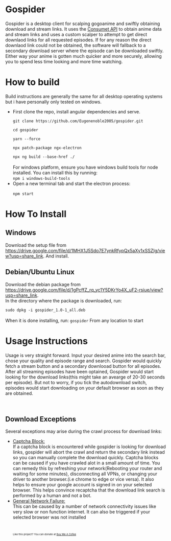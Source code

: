 <h1>Gospider</h1>
<p>Gospider is a desktop client for scalping gogoanime and swiftly obtaining download and stream links. It uses the <a href = "consumet.org">Consumet API</a> to obtain anime data and stream links and uses a custom scalper to attempt to get direct downlaod links for all requested episodes. If for any reason the direct downlaod link could not be obtained, the software will fallback to a secondary download server where the episode can be downloaded swiftly. Either way your anime is gotten much quicker and more securely, allowing you to spend less time looking and more time watching.

<h1>How to build</h1>
Build instructions are generally the same for all desktop operating systems but i have personally only tested on windows.

<ul>
<li>
First clone the repo, install angular dependencies and serve.
<code><br>
git clone https://github.com/Eugenenoble2005/gospider.git<br>
cd gospider<br>
yarn --force <br>
npx patch-package ngx-electron<br>
npx ng build --base-href ./
</code><br>
For windows platform, ensure you have windows build tools for node installed. You can install this by running:
<br><code>npm i windows-build-tools</code>
<li>
Open a new terminal tab and start the electron process:<br>
<code>
npm start
</code>
</li>
</ul>

<h1>How To Install</h1>
<h2>Windows</h2>
<p>Download the setup file from <a href = "https://drive.google.com/file/d/1MHX1J5Sdo7E7ynkRfypQx5aXy1xSSZIg/view?usp=share_link">https://drive.google.com/file/d/1MHX1J5Sdo7E7ynkRfypQx5aXy1xSSZIg/view?usp=share_link</a>. And install. </p>
<h2> Debian/Ubuntu Linux</h2>
<p>Download the debian package from <a href = "https://drive.google.com/file/d/1gPcffZ_rq_yc1Y5DKrYo4X_uF2-rsiue/view?usp=share_link">https://drive.google.com/file/d/1gPcffZ_rq_yc1Y5DKrYo4X_uF2-rsiue/view?usp=share_link</a>.
<br>
In the directory where the package is downloaded, run:
<br>
<code>
sudo dpkg -i gospider_1.0-1_all.deb
</code><br>
When it is done installing, run:
<code>gospider</code> From any location to start
</p>
<h1>
Usage Instructions
</h1>
<p>Usage is very straight forward. Input your desired anime into the search bar, chose your quality and episode range and search. Gospider would quickly fetch a stream button and a secondary downlooad button for all episodes. After all streaming episodes have been optained, Gospider would start looking for the download links(this might take an avearge of 20-30 seconds per episode). But not to worry, if you tick the autodownload switch, episodes would start downloading on your default browser as soon as they are obtained. 
</p><br>
<h2>Download Exceptions</h2>
<p>Several exceptions may arise during the crawl process for download links:
<ul>
<li><span style="text-decoration:underline">Captcha Block:</span><br>
If a captcha block is encountered while gospider is looking for download links, gospider will abort the crawl and return the secondary link instead so you can manually complete the download quickly. Captcha blocks can be caused if you have crawled alot in a small amount of time. You can remedy this by refreshing your network(Rebooting your router and waiting for some minutes), disconnecting all VPNs, or changing your driver to another browser.(i.e chrome to edge or vice versa). It also helps to ensure your google account is signed in on your selected browser. This helps convince recaptcha that the download link search is performed by a human and not a bot.
</li>
<li><span style="text-decoration:underline">General Network Failure:</span><br>
This can be caused by a number of network connectivity issues like very slow or non function internet. It can also be triggered if your selected browser was not installed
<br><br><br>
<span style = "font-size:8px">Like this project? You can donate at <a href = "https://www.buymeacoffee.com/nobleeugenY">Buy Me A Cofee</a></span>
